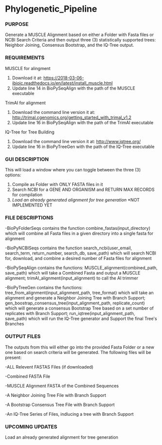 # Phylogenetic_Pipeline
### PURPOSE

Generate a MUSCLE Alignment based on either a Folder with Fasta files or NCBI Search Criteria and then output three (3) statistically supported trees: Neighbor Joining, Consensus Bootstrap, and the IQ-Tree output.


### REQUIREMENTS

MUSCLE for alingment
1) Download it at: https://2018-03-06-ibioic.readthedocs.io/en/latest/install_muscle.html
2) Update line 14 in BioPySeqAlign with the path of the MUSCLE executable

TrimAI for alignment
1) Download the command line version it at: http://trimal.cgenomics.org/getting_started_with_trimal_v1.2
2) Update line 16 in BioPySeqAlign with the path of the TrimAI executable

IQ-Tree for Tree Building
1) Download the command line version it at: http://www.iqtree.org/
2) Update line 16 in BioPyTreeGen with the path of the IQ-Tree executable

### GUI DESCRIPTION

This will load a window where you can toggle between the three (3) options:
1) Compile as Folder with ONLY FASTA files in it
2) Search NCBI for a GENE AND ORGANISM and RETURN MAX RECORDS for compilation
3) *Load an already generated alignment for tree generation*
*NOT IMPLEMENTED YET

### FILE DESCRIPTIONS

-BioPyFolderSeqs contains the function combine_fastas(input_directory) which will combine all Fasta files in a given directory into a single fasta for alignment

-BioPyNCBISeqs contains the function search_ncbi(user_email, search_term, return_number, search_db, save_path) which will search NCBI for, download, and combine a desired number of Fasta files for alignment

-BioPySeqAlign contains the functions:
MUSCLE_alignment(combined_path, save_path) which will take a Combined Fasta and output a MUSCLE alignment;
trimAI_alignment(input_alignment) to call the AI trimmer

-BioPyTreeGen contains the functions:
tree_from_alignment(input_alignment_path, tree_format) which will take an alignment and generate a Neighbor Joining Tree with Branch Support;
gen_boostrap_consensus_tree(input_alignment_path, replicate_count) which will generate a consensus Bootstrap Tree based on a set number of replicates with Branch Support;
run_iqtree(input_alignment_path, save_path) which will run the IQ-Tree generator and Support the final Tree's Branches


### OUTPUT FILES

The outputs from this will either go into the provided Fasta Folder or a new one based on search criteria will be generated.
The following files will be present:

-ALL Relevent FASTAS Files (if downloaded)

-Combined FASTA File

-MUSCLE Alignment FASTA of the Combined Sequences

-A Neighbor Joining Tree File with Branch Support

-A Bootstrap Consensus Tree File with Branch Support

-An IQ-Tree Series of Files, indlucing a tree with Branch Support


### UPCOMING UPDATES

Load an already generated alignment for tree generation

